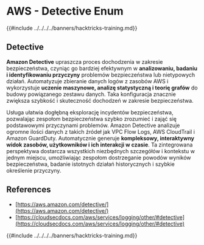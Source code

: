 # AWS - Detective Enum

{{#include ../../../../banners/hacktricks-training.md}}

## Detective

**Amazon Detective** upraszcza proces dochodzenia w zakresie bezpieczeństwa, czyniąc go bardziej efektywnym w **analizowaniu, badaniu i identyfikowaniu przyczyny** problemów bezpieczeństwa lub nietypowych działań. Automatyzuje zbieranie danych logów z zasobów AWS i wykorzystuje **uczenie maszynowe, analizę statystyczną i teorię grafów** do budowy powiązanego zestawu danych. Taka konfiguracja znacznie zwiększa szybkość i skuteczność dochodzeń w zakresie bezpieczeństwa.

Usługa ułatwia dogłębną eksplorację incydentów bezpieczeństwa, pozwalając zespołom bezpieczeństwa szybko zrozumieć i zająć się podstawowymi przyczynami problemów. Amazon Detective analizuje ogromne ilości danych z takich źródeł jak VPC Flow Logs, AWS CloudTrail i Amazon GuardDuty. Automatycznie generuje **kompleksowy, interaktywny widok zasobów, użytkowników i ich interakcji w czasie**. Ta zintegrowana perspektywa dostarcza wszystkich niezbędnych szczegółów i kontekstu w jednym miejscu, umożliwiając zespołom dostrzeganie powodów wyników bezpieczeństwa, badanie istotnych działań historycznych i szybkie określenie przyczyny.

## References

- [https://aws.amazon.com/detective/](https://aws.amazon.com/detective/)
- [https://cloudsecdocs.com/aws/services/logging/other/#detective](https://cloudsecdocs.com/aws/services/logging/other/#detective)

{{#include ../../../../banners/hacktricks-training.md}}

